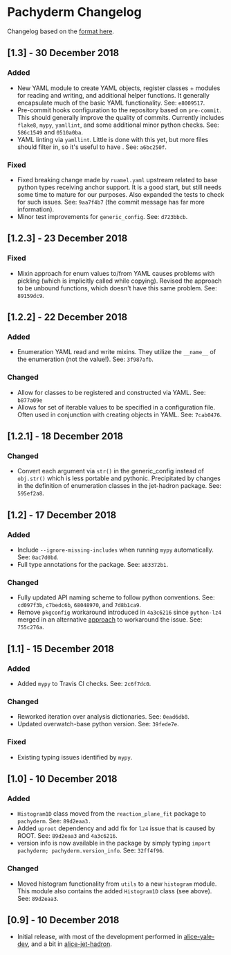 # Pachyderm Changelog

Changelog based on the [format here](https://keepachangelog.com/en/1.0.0/).

## [1.3] - 30 December 2018

### Added

- New YAML module to create YAML objects, register classes + modules for reading and writing, and additional
  helper functions. It generally encapsulate much of the basic YAML functionality. See: `e8009517`.
- Pre-commit hooks configuration to the repository based on `pre-commit`. This should generally improve the
  quality of commits. Currently includes `flake8`, `mypy`, `yamllint`, and some additional minor python
  checks. See: `586c1549` and `0510a0ba`.
- YAML linting via `yamllint`. Little is done with this yet, but more files should filter in, so it's useful
  to have . See: `a6bc250f`.

### Fixed

- Fixed breaking change made by `ruamel.yaml` upstream related to base python types receiving anchor support.
  It is a good start, but still needs some time to mature for our purposes. Also expanded the tests to check
  for such issues. See: `9aa7f4b7` (the commit message has far more information).
- Minor test improvements for `generic_config`. See: `d723bbcb`.

## [1.2.3] - 23 December 2018

### Fixed

- Mixin approach for enum values to/from YAML causes problems with pickling (which is implicitly called while
  copying). Revised the approach to be unbound functions, which doesn't have this same problem. See:
  `89159dc9`.

## [1.2.2] - 22 December 2018

### Added

- Enumeration YAML read and write mixins. They utilize the `__name__` of the enumeration (not the value!).
  See: `3f987afb`.

### Changed

- Allow for classes to be registered and constructed via YAML. See: `b877a09e`
- Allows for set of iterable values to be specified in a configuration file. Often used in conjunction
  with creating objects in YAML. See: `7cab0476`.

## [1.2.1] - 18 December 2018

### Changed

- Convert each argument via `str()` in the generic_config instead of `obj.str()` which is less portable and
  pythonic. Precipitated by changes in the definition of enumeration classes in the jet-hadron package. See:
  `595ef2a8`.

## [1.2] - 17 December 2018

### Added

- Include `--ignore-missing-includes` when running `mypy` automatically. See: `0ac7d0bd`.
- Full type annotations for the package. See: `a83372b1`.

### Changed

- Fully updated API naming scheme to follow python conventions. See: `cd097f3b`, `c7bedc6b`, `68048970`, and
  `7d8b1ca9`.
- Remove `pkgconfig` workaround introduced in `4a3c6216` since `python-lz4` merged in an alternative
  [approach](https://github.com/python-lz4/python-lz4/pull/160) to workaround the issue. See: `755c276a`.

## [1.1] - 15 December 2018

### Added

- Added `mypy` to Travis CI checks. See: `2c6f7dc0`.

### Changed

- Reworked iteration over analysis dictionaries. See: `0ead6db8`.
- Updated overwatch-base python version. See: `39fede7e`.

### Fixed

- Existing typing issues identified by `mypy`.

## [1.0] - 10 December 2018

### Added

- `Histogram1D` class moved from the `reaction_plane_fit` package to `pachyderm`. See: `89d2eaa3.`
- Added `uproot` dependency and add fix for `lz4` issue that is caused by ROOT. See: `89d2eaa3` and
  `4a3c6216`.
- version info is now available in the package by simply typing `import pachyderm; pachyderm.version_info`.
  See: `32ff4f96`.

### Changed

- Moved histogram functionality from `utils` to a new `histogram` module. This module also contains the added
  `Histogram1D` class (see above). See: `89d2eaa3`.

## [0.9] - 10 December 2018

- Initial release, with most of the development performed in
  [alice-yale-dev](https://github.com/ALICEYale/alice-yale-dev), and a bit in
  [alice-jet-hadron](https://github.com/raymondEhlers/alice-jet-hadron).
